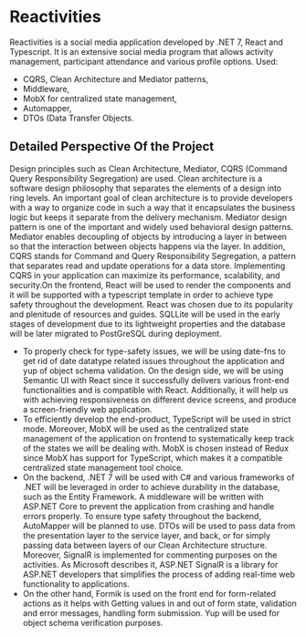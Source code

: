 # Reactivities
Reactivities is a social media application developed by .NET 7, React and Typescript. It is an extensive social media program that allows activity management, participant attendance and various profile options. Used:
- CQRS, Clean Architecture and Mediator patterns,
- Middleware,
- MobX for centralized state management,
- Automapper,
- DTOs (Data Transfer Objects.

## Detailed Perspective Of the Project
  Design principles such as Clean Architecture, Mediator, CQRS (Command Query Responsibility Segregation) are used. Clean architecture is a software design philosophy that separates the elements of a design into ring levels. An important goal of clean architecture is to provide developers with a way to organize code in such a way that it encapsulates the business logic but keeps it separate from the delivery mechanism. Mediator design pattern is one of the important and widely used behavioral design patterns. Mediator enables decoupling of objects by introducing a layer in between so that the interaction between objects happens via the layer. In addition, CQRS stands for Command and Query Responsibility Segregation, a pattern that separates read and update operations for a data store. Implementing CQRS in your application can maximize its performance, scalability, and security.On the frontend, React will be used to render the components and it will be supported with a typescript template in order to achieve type safety throughout the development. React was chosen due to its popularity and plenitude of resources and guides. SQLLite will be used in the early stages of development due to its lightweight properties and the database will be later migrated to PostGreSQL during deployment.
- To properly check for type-safety issues, we will be using date-fns to get rid of date datatype related issues throughout the application and yup of object schema validation. On the design side, we will be using Semantic UI with React since it successfully delivers various front-end functionalities and is compatible with React. Additionally, it will help us with achieving responsiveness on different device screens, and produce a screen-friendly web application.
- To efficiently develop the end-product, TypeScript will be used in strict mode. Moreover, MobX will be used as the centralized state management of the application on frontend to systematically keep track of the states we will be dealing with. MobX is chosen instead of Redux since MobX has support for TypeScript, which makes it a compatible centralized state management tool choice. 
- On the backend, .NET 7 will be used with C# and various frameworks of .NET will be leveraged in order to achieve durability in the database, such as the Entity Framework. A middleware will be written with ASP.NET Core to prevent the application from crashing and handle errors properly.  To ensure type safety throughout the backend, AutoMapper will be planned to use. DTOs will be used to pass data from the presentation layer to the service layer, and back, or for simply passing data between layers of our Clean Architecture structure. 
Moreover, SignalR is implemented for commenting purposes on the activities. As Microsoft describes it, ASP.NET SignalR is a library for ASP.NET developers that simplifies the process of adding real-time web functionality to applications.
- On the other hand, Formik is used on the front end for form-related actions as it helps with Getting values in and out of form state, validation and error messages, handling form submission. Yup will be used for object schema verification purposes. 
